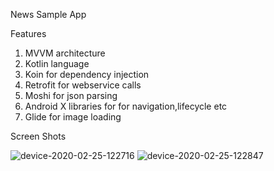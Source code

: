 

News Sample App

Features

1) MVVM architecture
2) Kotlin language
3) Koin for dependency injection
4) Retrofit for webservice calls
5) Moshi for json parsing
6) Android X libraries for for navigation,lifecycle etc
7) Glide for image loading

Screen Shots

![device-2020-02-25-122716](https://user-images.githubusercontent.com/11499373/75271730-aa46d300-57ca-11ea-824b-e3232e7f80aa.png)
![device-2020-02-25-122847](https://user-images.githubusercontent.com/11499373/75271733-aca92d00-57ca-11ea-82c1-032afcb553e9.png)
